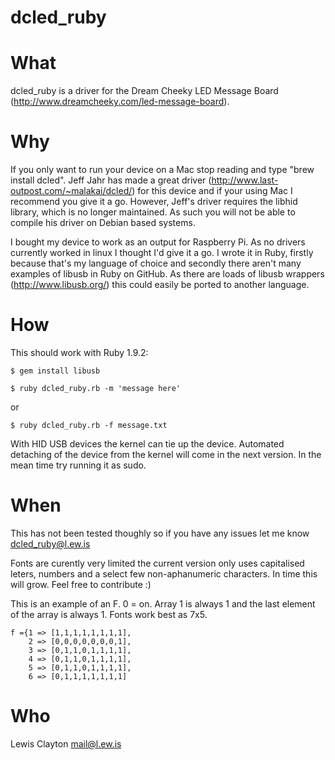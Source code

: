dcled_ruby
==========

What
==========
dcled_ruby is a driver for the Dream Cheeky LED Message Board (http://www.dreamcheeky.com/led-message-board).

Why
==========
If you only want to run your device on a Mac stop reading and type "brew install dcled". Jeff Jahr has made a great driver (http://www.last-outpost.com/~malakai/dcled/) for this device and if your using Mac I recommend you give it a go. However, Jeff's driver requires the libhid library, which is no longer maintained. As such you will not be able to compile his driver on Debian based systems.

I bought my device to work as an output for Raspberry Pi. As no drivers currently worked in linux I thought I'd give it a go. I wrote it in Ruby, firstly because that's my language of choice and secondly there aren't many examples of libusb in Ruby on GitHub. As there are loads of libusb wrappers (http://www.libusb.org/) this could easily be ported to another language. 

How
==========
This should work with Ruby 1.9.2:

	$ gem install libusb

	$ ruby dcled_ruby.rb -m 'message here'

or

	$ ruby dcled_ruby.rb -f message.txt

With HID USB devices the kernel can tie up the device. Automated detaching of the device from the kernel will come in the next version. In the mean time try running it as sudo.

When
==========
This has not been tested thoughly so if you have any issues let me know dcled_ruby@l.ew.is

Fonts are curently very limited the current version only uses capitalised leters, numbers and a select few non-aphanumeric characters. In time this will grow. Feel free to contribute :)

This is an example of an F. 0 = on. Array 1 is always 1 and the last element of the array is always 1. Fonts work best as 7x5.

	f ={1 => [1,1,1,1,1,1,1,1],
		2 => [0,0,0,0,0,0,0,1],
		3 => [0,1,1,0,1,1,1,1],
		4 => [0,1,1,0,1,1,1,1],
		5 => [0,1,1,0,1,1,1,1],
		6 => [0,1,1,1,1,1,1,1]

Who
==========

Lewis Clayton mail@l.ew.is


